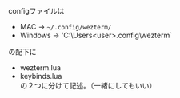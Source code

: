 configファイルは
- MAC -> `~/.config/wezterm/`
- Windows -> 'C:\Users\<user>\.config\wezterm`

の配下に
- wezterm.lua
- keybinds.lua  
の２つに分けて記述。（一緒にしてもいい）

